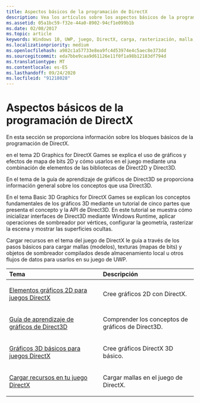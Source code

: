```yaml
---
title: Aspectos básicos de la programación de DirectX
description: Vea los artículos sobre los aspectos básicos de la programación de DirectX, incluidas las bibliotecas de Direct2D y Direct3D y el uso.
ms.assetid: 05a1bc59-f32e-44a0-8902-94cf1e099b1b
ms.date: 02/08/2017
ms.topic: article
keywords: Windows 10, UWP, juego, DirectX, carga, rasterización, malla, mapa de bits, 2D y 3D
ms.localizationpriority: medium
ms.openlocfilehash: a982c1a57733e8ea9fc4d53974e4c5aec8e373dd
ms.sourcegitcommit: eda7bbe9caa9d61126e11f0f1a98b12183df794d
ms.translationtype: MT
ms.contentlocale: es-ES
ms.lasthandoff: 09/24/2020
ms.locfileid: "91218028"
---
```

# <a name="fundamentals-of-directx-programming"></a>Aspectos básicos de la programación de DirectX

En esta sección se proporciona información sobre los bloques básicos de la programación de DirectX.

en el tema 2D Graphics for DirectX Games se explica el uso de gráficos y efectos de mapa de bits 2D y cómo usarlos en el juego mediante una combinación de elementos de las bibliotecas de Direct2D y Direct3D.

En el tema de la guía de aprendizaje de gráficos de Direct3D se proporciona información general sobre los conceptos que usa Direct3D.

En el tema Basic 3D Graphics for DirectX Games se explican los conceptos fundamentales de los gráficos 3D mediante un tutorial de cinco partes que presenta el concepto y la API de Direct3D. En este tutorial se muestra cómo inicializar interfaces de Direct3D mediante Windows Runtime, aplicar operaciones de sombreador por vértices, configurar la geometría, rasterizar la escena y mostrar las superficies ocultas.

Cargar recursos en el tema del juego de DirectX le guía a través de los pasos básicos para cargar mallas (modelos), texturas (mapas de bits) y objetos de sombreador compilados desde almacenamiento local u otros flujos de datos para usarlos en su juego de UWP.

<table>
<colgroup>
<col width="50%" />
<col width="50%" />
</colgroup>
<thead>
<tr class="header">
<th align="left">Tema</th>
<th align="left">Descripción</th>
</tr>
</thead>
<tbody>
<tr class="odd">
<td align="left"><p><a href="working-with-2d-graphics-in-your-directx-game.md">Elementos gráficos 2D para juegos DirectX</a></p></td>
<td align="left"><p>Cree gráficos 2D con DirectX.</p></td>
</tr>
<tr class="even">
<td align="left"><p><a href="/windows/uwp/graphics-concepts/index">Guía de aprendizaje de gráficos de Direct3D</a></p></td>
<td align="left"><p>Comprender los conceptos de gráficos de Direct3D.</p></td>
</tr>
<tr class="odd">
<td align="left"><p><a href="an-introduction-to-3d-graphics-with-directx.md">Gráficos 3D básicos para juegos DirectX</a></p></td>
<td align="left"><p>Cree gráficos DirectX 3D básico.</p></td>
</tr>
<tr class="even">
<td align="left"><p><a href="load-a-game-asset.md">Cargar recursos en tu juego DirectX</a></p></td>
<td align="left"><p>Cargar mallas en el juego de DirectX.</p></td>
</tr>
</tbody>
</table>